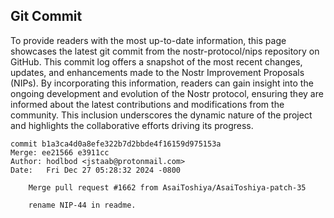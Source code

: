 ## Git Commit
To provide readers with the most up-to-date information, this page showcases the latest git commit from the nostr-protocol/nips repository on GitHub. This commit log offers a snapshot of the most recent changes, updates, and enhancements made to the Nostr Improvement Proposals (NIPs). By incorporating this information, readers can gain insight into the ongoing development and evolution of the Nostr protocol, ensuring they are informed about the latest contributions and modifications from the community. This inclusion underscores the dynamic nature of the project and highlights the collaborative efforts driving its progress.

```shell
commit b1a3ca4d0a8efe322b7d2bbde4f16159d975153a
Merge: ee21566 e3911cc
Author: hodlbod <jstaab@protonmail.com>
Date:   Fri Dec 27 05:28:32 2024 -0800

    Merge pull request #1662 from AsaiToshiya/AsaiToshiya-patch-35
    
    rename NIP-44 in readme.
```
